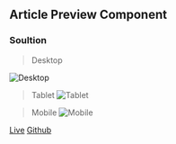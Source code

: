 ## Article Preview Component

### Soultion

> Desktop

![Desktop](<MacBook Pro-1724397535259.jpeg>)

> Tablet
![Tablet](iPad-1724397508836.jpeg)

> Mobile
![Mobile](<iPhone 12 Pro-1724397497802.jpeg>)


[Live]()
[Github]()
